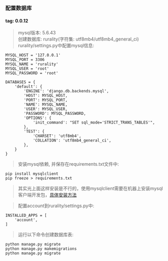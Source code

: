 ### 配置数据库
#### tag: 0.0.12
> mysql版本: 5.6.43  
> 创建数据库: rurality(字符集: utf8mb4/utf8mb4_general_ci)  
> rurality/settings.py中配置mysql信息:  
```
MYSQL_HOST = '127.0.0.1'
MYSQL_PORT = 3306
MYSQL_NAME = 'rurality'
MYSQL_USER = 'root'
MYSQL_PASSWORD = 'root'

DATABASES = {
    'default': {
        'ENGINE': 'django.db.backends.mysql',
        'HOST': MYSQL_HOST,
        'PORT': MYSQL_PORT,
        'NAME': MYSQL_NAME,
        'USER': MYSQL_USER,
        'PASSWORD': MYSQL_PASSWORD,
        'OPTIONS': {
            'init_command': "SET sql_mode='STRICT_TRANS_TABLES'",
        },
        'TEST': {
            'CHARSET': 'utf8mb4',
            'COLLATION': 'utf8mb4_general_ci',
        },
    }
}
```
> 安装mysql依赖, 并保存在requirements.txt文件中:  
```
pip install mysqlclient
pip freeze > requirements.txt
```
> 其实光上面这样安装是不行的，使用mysqlclient需要在机器上安装mysql客户端开发包，[具体安装方法](https://pypi.org/project/mysqlclient/)  

> 配置account到rurality/settings.py中:  
```
INSTALLED_APPS = [
    'account',
]
```
> 运行以下命令创建数据库表:  
```
python manage.py migrate
python manage.py makemigrations
python manage.py migrate
```

